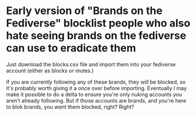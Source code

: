 # Early version of "Brands on the Fediverse" blocklist people who also hate seeing brands on the fediverse can use to eradicate them

Just download the blocks.csv file and import them into your fediverse account (either as blocks or mutes.)

If you are currently following any of these brands, they *will* be blocked, so it's probably worth giving it a once over before importing. Eventually I may make it possible to do a delta to ensure you're only nuking accounts you aren't already following. But if those accounts are brands, and you're here to blok brands, you *want* them blocked, right? Right?
